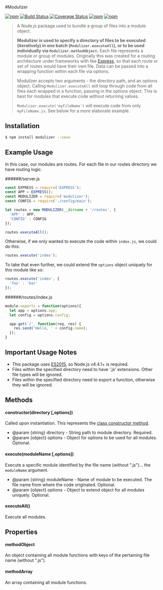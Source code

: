 #Modulizer

[![npm](https://img.shields.io/npm/v/modulizer.svg)]()
[![Build Status](https://api.travis-ci.org/adamhenson/modulizer.svg?branch=master)](https://travis-ci.org/adamhenson/modulizer)
[![Coverage Status](https://coveralls.io/repos/github/adamhenson/modulizer/badge.svg?branch=master)](https://coveralls.io/github/adamhenson/modulizer?branch=master)
[![npm](https://img.shields.io/npm/dm/modulizer.svg)]()
[![npm](https://img.shields.io/npm/dt/modulizer.svg)]()

> A Node.js package used to bundle a group of files into a module object.
>
> **Modulizer is used to specify a directory of files to be executed (iteratively) in one batch (`Modulizer.executeAll`), or to be used individually via `Modulizer.methodObject`.** Each file represents a module or group of modules. Originally this was created for a routing architecture under frameworks with like [Express](http://expressjs.com/), so that each route or set of routes would have their own file. Data can be passed into a wrapping function within each file via options.
>
> Modulizer accepts two arguments - the directory path, and an options object. Calling `Modulizer.executeAll` will loop through code from all files each wrapped in a function, passing in the options object. This is best for modules that execute code without returning values.
>
> `Modulizer.execute('myFileName')` will execute code from only `myFileName.js`. See below for a more elaborate example.

## Installation

```bash
$ npm install modulizer --save
```

## Example Usage

In this case, our modules are routes. For each file in our routes directory we have routing logic.

######/server.js

```javascript
const EXPRESS = require('EXPRESS');
const APP = EXPRESS();
const MODULIZER = require('modulizer');
const CONFIG = require('./config/main');

let routes = new MODULIZER(__dirname + '/routes', {
  'APP' : APP,
  'CONFIG' : CONFIG
});

routes.executeAll();
```

Otherwise, if we only wanted to execute the code within `index.js`, we could do this:

```javascript
routes.execute('index');
```

To take that even further, we could extend the `options` object uniquely for this module like so:

```javascript
routes.execute('index', {
  'foo' : 'bar'
});
```

######/routes/index.js

```javascript
module.exports = function(options){
  let app = options.app;
  let config = options.config;

  app.get('/', function(req, res) {
    res.send('Hello, ' + config.name);
  });
}
```

## Important Usage Notes

- This package uses [ES2015](https://nodejs.org/en/docs/es6/), so Node.js v4.4.1+ is required.
- Files within the specified directory need to have '.js' extensions. Other file types will be ignored.
- Files within the specified directory need to export a function, otherwise they will be ignored.

## Methods

#### constructor(directory [,options])

Called upon instantiation. This represents the [class constructor method](https://developer.mozilla.org/en-US/docs/Web/JavaScript/Reference/Classes/constructor).

* @param {string} directory - String path to module directory. Required.
* @param {object} options - Object for options to be used for all modules. Optional.

#### execute(moduleName [,options])

Execute a specific module identified by the file name (without ".js")... the `moduleName` argument.

* @param {string} moduleName - Name of module to be executed. The file name from where the code originated. Optional.
* @param {object} options - Object to extend object for all modules uniquely. Optional.

#### executeAll()

Execute all modules.

## Properties

#### methodObject
An object containing all module functions with keys of the pertaining file name (without ".js").

#### methodArray
An array containing all module functions.